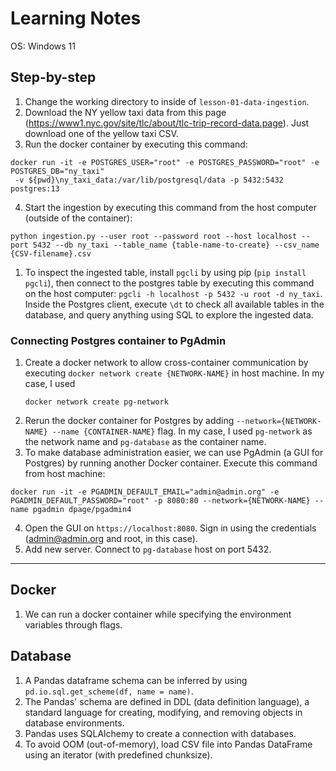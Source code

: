 # Learning Notes

OS: Windows 11

## Step-by-step
1. Change the working directory to inside of `lesson-01-data-ingestion`.
2. Download the NY yellow taxi data from this page (https://www1.nyc.gov/site/tlc/about/tlc-trip-record-data.page). Just download one of the yellow taxi CSV.
3. Run the docker container by executing this command: 
```
docker run -it -e POSTGRES_USER="root" -e POSTGRES_PASSWORD="root" -e POSTGRES_DB="ny_taxi"
 -v ${pwd}\ny_taxi_data:/var/lib/postgresql/data -p 5432:5432 postgres:13
 ```
4. Start the ingestion by executing this command from the host computer (outside of the container): 
```
python ingestion.py --user root --password root --host localhost --port 5432 --db ny_taxi --table_name {table-name-to-create} --csv_name {CSV-filename}.csv
```
 1. To inspect the ingested table, install `pgcli` by using pip (`pip install pgcli`), then connect to the postgres table by executing this command on the host computer: ```pgcli -h localhost -p 5432 -u root -d ny_taxi```. Inside the Postgres client, execute `\dt` to check all available tables in the database, and query anything using SQL to explore the ingested data.


### Connecting Postgres container to PgAdmin
1. Create a docker network to allow cross-container communication by executing `docker network create {NETWORK-NAME}` in host machine. In my case, I used 
   ```
   docker network create pg-network
   ```
2. Rerun the docker container for Postgres by adding `--network={NETWORK-NAME} --name {CONTAINER-NAME}` flag. In my case, I used `pg-network` as the network name and `pg-database` as the container name.
3. To make database administration easier, we can use PgAdmin (a GUI for Postgres) by running another Docker container. Execute this command from host machine: 
```
docker run -it -e PGADMIN_DEFAULT_EMAIL="admin@admin.org" -e PGADMIN_DEFAULT_PASSWORD="root" -p 8080:80 --network={NETWORK-NAME} --name pgadmin dpage/pgadmin4
```
4. Open the GUI on `https://localhost:8080`. Sign in using the credentials (admin@admin.org and root, in this case).
5. Add new server. Connect to `pg-database` host on port 5432.

***

## Docker
1. We can run a docker container while specifying the environment variables through flags.

## Database
1. A Pandas dataframe schema can be inferred by using `pd.io.sql.get_scheme(df, name = name)`.
2. The Pandas' schema are defined in DDL (data definition language), a standard language for creating, modifying, and removing objects in database environments.
3. Pandas uses SQLAlchemy to create a connection with databases.
4. To avoid OOM (out-of-memory), load CSV file into Pandas DataFrame using an iterator (with predefined chunksize).